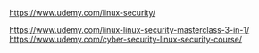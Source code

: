 https://www.udemy.com/linux-security/

https://www.udemy.com/linux-linux-security-masterclass-3-in-1/
https://www.udemy.com/cyber-security-linux-security-course/
<!--stackedit_data:
eyJoaXN0b3J5IjpbNjI0MjEwNTIxXX0=
-->